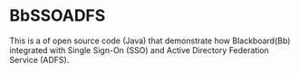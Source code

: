 # BbSSOADFS
This is a of open source code (Java) that demonstrate how Blackboard(Bb) integrated with Single Sign-On (SSO) and Active Directory Federation Service (ADFS).
